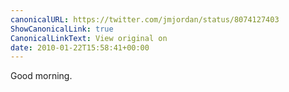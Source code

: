 ```yaml
---
canonicalURL: https://twitter.com/jmjordan/status/8074127403
ShowCanonicalLink: true
CanonicalLinkText: View original on
date: 2010-01-22T15:58:41+00:00
---
```

Good morning.